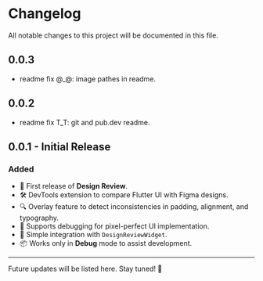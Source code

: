 # Changelog

All notable changes to this project will be documented in this file.

## 0.0.3

- readme fix @_@: image pathes in readme.

## 0.0.2

- readme fix T_T: git and pub.dev readme.

## 0.0.1 - Initial Release

### Added

- 🎉 First release of **Design Review**.
- 🛠 DevTools extension to compare Flutter UI with Figma designs.
- 🔍 Overlay feature to detect inconsistencies in padding, alignment, and typography.
- 🚀 Supports debugging for pixel-perfect UI implementation.
- 🎨 Simple integration with `DesignReviewWidget`.
- 📦 Works only in **Debug** mode to assist development.

---

Future updates will be listed here. Stay tuned! 🚀
